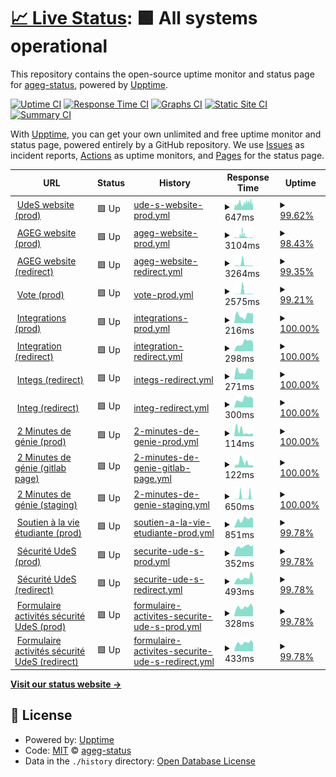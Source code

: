 # [📈 Live Status](https://ageg-status.github.io): <!--live status--> **🟩 All systems operational**

This repository contains the open-source uptime monitor and status page for [ageg-status](https://ageg-status.github.io), powered by [Upptime](https://github.com/upptime/upptime).

[![Uptime CI](https://github.com/ageg-status/ageg-status.github.io/workflows/Uptime%20CI/badge.svg)](https://github.com/ageg-status/ageg-status.github.io/actions?query=workflow%3A%22Uptime+CI%22)
[![Response Time CI](https://github.com/ageg-status/ageg-status.github.io/workflows/Response%20Time%20CI/badge.svg)](https://github.com/ageg-status/ageg-status.github.io/actions?query=workflow%3A%22Response+Time+CI%22)
[![Graphs CI](https://github.com/ageg-status/ageg-status.github.io/workflows/Graphs%20CI/badge.svg)](https://github.com/ageg-status/ageg-status.github.io/actions?query=workflow%3A%22Graphs+CI%22)
[![Static Site CI](https://github.com/ageg-status/ageg-status.github.io/workflows/Static%20Site%20CI/badge.svg)](https://github.com/ageg-status/ageg-status.github.io/actions?query=workflow%3A%22Static+Site+CI%22)
[![Summary CI](https://github.com/ageg-status/ageg-status.github.io/workflows/Summary%20CI/badge.svg)](https://github.com/ageg-status/ageg-status.github.io/actions?query=workflow%3A%22Summary+CI%22)

With [Upptime](https://upptime.js.org), you can get your own unlimited and free uptime monitor and status page, powered entirely by a GitHub repository. We use [Issues](https://github.com/ageg-status/ageg-status.github.io/issues) as incident reports, [Actions](https://github.com/ageg-status/ageg-status.github.io/actions) as uptime monitors, and [Pages](https://ageg-status.github.io) for the status page.

<!--start: status pages-->
<!-- This summary is generated by Upptime (https://github.com/upptime/upptime) -->
<!-- Do not edit this manually, your changes will be overwritten -->
<!-- prettier-ignore -->
| URL | Status | History | Response Time | Uptime |
| --- | ------ | ------- | ------------- | ------ |
| <img alt="" src="https://www.usherbrooke.ca/favicon.ico" height="13"> [UdeS website (prod)](https://www.usherbrooke.ca/) | 🟩 Up | [ude-s-website-prod.yml](https://github.com/ageg-status/ageg-status.github.io/commits/HEAD/history/ude-s-website-prod.yml) | <details><summary><img alt="Response time graph" src="./graphs/ude-s-website-prod/response-time-week.png" height="20"> 647ms</summary><br><a href="https://ageg-status.github.io/history/ude-s-website-prod"><img alt="Response time 724" src="https://img.shields.io/endpoint?url=https%3A%2F%2Fraw.githubusercontent.com%2Fageg-status%2Fageg-status.github.io%2FHEAD%2Fapi%2Fude-s-website-prod%2Fresponse-time.json"></a><br><a href="https://ageg-status.github.io/history/ude-s-website-prod"><img alt="24-hour response time 363" src="https://img.shields.io/endpoint?url=https%3A%2F%2Fraw.githubusercontent.com%2Fageg-status%2Fageg-status.github.io%2FHEAD%2Fapi%2Fude-s-website-prod%2Fresponse-time-day.json"></a><br><a href="https://ageg-status.github.io/history/ude-s-website-prod"><img alt="7-day response time 647" src="https://img.shields.io/endpoint?url=https%3A%2F%2Fraw.githubusercontent.com%2Fageg-status%2Fageg-status.github.io%2FHEAD%2Fapi%2Fude-s-website-prod%2Fresponse-time-week.json"></a><br><a href="https://ageg-status.github.io/history/ude-s-website-prod"><img alt="30-day response time 765" src="https://img.shields.io/endpoint?url=https%3A%2F%2Fraw.githubusercontent.com%2Fageg-status%2Fageg-status.github.io%2FHEAD%2Fapi%2Fude-s-website-prod%2Fresponse-time-month.json"></a><br><a href="https://ageg-status.github.io/history/ude-s-website-prod"><img alt="1-year response time 724" src="https://img.shields.io/endpoint?url=https%3A%2F%2Fraw.githubusercontent.com%2Fageg-status%2Fageg-status.github.io%2FHEAD%2Fapi%2Fude-s-website-prod%2Fresponse-time-year.json"></a></details> | <details><summary><a href="https://ageg-status.github.io/history/ude-s-website-prod">99.62%</a></summary><a href="https://ageg-status.github.io/history/ude-s-website-prod"><img alt="All-time uptime 99.79%" src="https://img.shields.io/endpoint?url=https%3A%2F%2Fraw.githubusercontent.com%2Fageg-status%2Fageg-status.github.io%2FHEAD%2Fapi%2Fude-s-website-prod%2Fuptime.json"></a><br><a href="https://ageg-status.github.io/history/ude-s-website-prod"><img alt="24-hour uptime 100.00%" src="https://img.shields.io/endpoint?url=https%3A%2F%2Fraw.githubusercontent.com%2Fageg-status%2Fageg-status.github.io%2FHEAD%2Fapi%2Fude-s-website-prod%2Fuptime-day.json"></a><br><a href="https://ageg-status.github.io/history/ude-s-website-prod"><img alt="7-day uptime 99.62%" src="https://img.shields.io/endpoint?url=https%3A%2F%2Fraw.githubusercontent.com%2Fageg-status%2Fageg-status.github.io%2FHEAD%2Fapi%2Fude-s-website-prod%2Fuptime-week.json"></a><br><a href="https://ageg-status.github.io/history/ude-s-website-prod"><img alt="30-day uptime 99.60%" src="https://img.shields.io/endpoint?url=https%3A%2F%2Fraw.githubusercontent.com%2Fageg-status%2Fageg-status.github.io%2FHEAD%2Fapi%2Fude-s-website-prod%2Fuptime-month.json"></a><br><a href="https://ageg-status.github.io/history/ude-s-website-prod"><img alt="1-year uptime 99.79%" src="https://img.shields.io/endpoint?url=https%3A%2F%2Fraw.githubusercontent.com%2Fageg-status%2Fageg-status.github.io%2FHEAD%2Fapi%2Fude-s-website-prod%2Fuptime-year.json"></a></details>
| <img alt="" src="https://www.ageg.ca/wp-content/uploads/2019/06/cropped-59079205_1502880046509656_7925612428161712128_n-192x192.png" height="13"> [AGEG website (prod)](https://www.ageg.ca/) | 🟩 Up | [ageg-website-prod.yml](https://github.com/ageg-status/ageg-status.github.io/commits/HEAD/history/ageg-website-prod.yml) | <details><summary><img alt="Response time graph" src="./graphs/ageg-website-prod/response-time-week.png" height="20"> 3104ms</summary><br><a href="https://ageg-status.github.io/history/ageg-website-prod"><img alt="Response time 1161" src="https://img.shields.io/endpoint?url=https%3A%2F%2Fraw.githubusercontent.com%2Fageg-status%2Fageg-status.github.io%2FHEAD%2Fapi%2Fageg-website-prod%2Fresponse-time.json"></a><br><a href="https://ageg-status.github.io/history/ageg-website-prod"><img alt="24-hour response time 1913" src="https://img.shields.io/endpoint?url=https%3A%2F%2Fraw.githubusercontent.com%2Fageg-status%2Fageg-status.github.io%2FHEAD%2Fapi%2Fageg-website-prod%2Fresponse-time-day.json"></a><br><a href="https://ageg-status.github.io/history/ageg-website-prod"><img alt="7-day response time 3104" src="https://img.shields.io/endpoint?url=https%3A%2F%2Fraw.githubusercontent.com%2Fageg-status%2Fageg-status.github.io%2FHEAD%2Fapi%2Fageg-website-prod%2Fresponse-time-week.json"></a><br><a href="https://ageg-status.github.io/history/ageg-website-prod"><img alt="30-day response time 1686" src="https://img.shields.io/endpoint?url=https%3A%2F%2Fraw.githubusercontent.com%2Fageg-status%2Fageg-status.github.io%2FHEAD%2Fapi%2Fageg-website-prod%2Fresponse-time-month.json"></a><br><a href="https://ageg-status.github.io/history/ageg-website-prod"><img alt="1-year response time 1161" src="https://img.shields.io/endpoint?url=https%3A%2F%2Fraw.githubusercontent.com%2Fageg-status%2Fageg-status.github.io%2FHEAD%2Fapi%2Fageg-website-prod%2Fresponse-time-year.json"></a></details> | <details><summary><a href="https://ageg-status.github.io/history/ageg-website-prod">98.43%</a></summary><a href="https://ageg-status.github.io/history/ageg-website-prod"><img alt="All-time uptime 99.73%" src="https://img.shields.io/endpoint?url=https%3A%2F%2Fraw.githubusercontent.com%2Fageg-status%2Fageg-status.github.io%2FHEAD%2Fapi%2Fageg-website-prod%2Fuptime.json"></a><br><a href="https://ageg-status.github.io/history/ageg-website-prod"><img alt="24-hour uptime 98.86%" src="https://img.shields.io/endpoint?url=https%3A%2F%2Fraw.githubusercontent.com%2Fageg-status%2Fageg-status.github.io%2FHEAD%2Fapi%2Fageg-website-prod%2Fuptime-day.json"></a><br><a href="https://ageg-status.github.io/history/ageg-website-prod"><img alt="7-day uptime 98.43%" src="https://img.shields.io/endpoint?url=https%3A%2F%2Fraw.githubusercontent.com%2Fageg-status%2Fageg-status.github.io%2FHEAD%2Fapi%2Fageg-website-prod%2Fuptime-week.json"></a><br><a href="https://ageg-status.github.io/history/ageg-website-prod"><img alt="30-day uptime 99.43%" src="https://img.shields.io/endpoint?url=https%3A%2F%2Fraw.githubusercontent.com%2Fageg-status%2Fageg-status.github.io%2FHEAD%2Fapi%2Fageg-website-prod%2Fuptime-month.json"></a><br><a href="https://ageg-status.github.io/history/ageg-website-prod"><img alt="1-year uptime 99.73%" src="https://img.shields.io/endpoint?url=https%3A%2F%2Fraw.githubusercontent.com%2Fageg-status%2Fageg-status.github.io%2FHEAD%2Fapi%2Fageg-website-prod%2Fuptime-year.json"></a></details>
| <img alt="" src="https://www.ageg.ca/wp-content/uploads/2019/06/cropped-59079205_1502880046509656_7925612428161712128_n-192x192.png" height="13"> [AGEG website (redirect)](https://ageg.ca/) | 🟩 Up | [ageg-website-redirect.yml](https://github.com/ageg-status/ageg-status.github.io/commits/HEAD/history/ageg-website-redirect.yml) | <details><summary><img alt="Response time graph" src="./graphs/ageg-website-redirect/response-time-week.png" height="20"> 3264ms</summary><br><a href="https://ageg-status.github.io/history/ageg-website-redirect"><img alt="Response time 1287" src="https://img.shields.io/endpoint?url=https%3A%2F%2Fraw.githubusercontent.com%2Fageg-status%2Fageg-status.github.io%2FHEAD%2Fapi%2Fageg-website-redirect%2Fresponse-time.json"></a><br><a href="https://ageg-status.github.io/history/ageg-website-redirect"><img alt="24-hour response time 1379" src="https://img.shields.io/endpoint?url=https%3A%2F%2Fraw.githubusercontent.com%2Fageg-status%2Fageg-status.github.io%2FHEAD%2Fapi%2Fageg-website-redirect%2Fresponse-time-day.json"></a><br><a href="https://ageg-status.github.io/history/ageg-website-redirect"><img alt="7-day response time 3264" src="https://img.shields.io/endpoint?url=https%3A%2F%2Fraw.githubusercontent.com%2Fageg-status%2Fageg-status.github.io%2FHEAD%2Fapi%2Fageg-website-redirect%2Fresponse-time-week.json"></a><br><a href="https://ageg-status.github.io/history/ageg-website-redirect"><img alt="30-day response time 1773" src="https://img.shields.io/endpoint?url=https%3A%2F%2Fraw.githubusercontent.com%2Fageg-status%2Fageg-status.github.io%2FHEAD%2Fapi%2Fageg-website-redirect%2Fresponse-time-month.json"></a><br><a href="https://ageg-status.github.io/history/ageg-website-redirect"><img alt="1-year response time 1287" src="https://img.shields.io/endpoint?url=https%3A%2F%2Fraw.githubusercontent.com%2Fageg-status%2Fageg-status.github.io%2FHEAD%2Fapi%2Fageg-website-redirect%2Fresponse-time-year.json"></a></details> | <details><summary><a href="https://ageg-status.github.io/history/ageg-website-redirect">99.35%</a></summary><a href="https://ageg-status.github.io/history/ageg-website-redirect"><img alt="All-time uptime 99.87%" src="https://img.shields.io/endpoint?url=https%3A%2F%2Fraw.githubusercontent.com%2Fageg-status%2Fageg-status.github.io%2FHEAD%2Fapi%2Fageg-website-redirect%2Fuptime.json"></a><br><a href="https://ageg-status.github.io/history/ageg-website-redirect"><img alt="24-hour uptime 100.00%" src="https://img.shields.io/endpoint?url=https%3A%2F%2Fraw.githubusercontent.com%2Fageg-status%2Fageg-status.github.io%2FHEAD%2Fapi%2Fageg-website-redirect%2Fuptime-day.json"></a><br><a href="https://ageg-status.github.io/history/ageg-website-redirect"><img alt="7-day uptime 99.35%" src="https://img.shields.io/endpoint?url=https%3A%2F%2Fraw.githubusercontent.com%2Fageg-status%2Fageg-status.github.io%2FHEAD%2Fapi%2Fageg-website-redirect%2Fuptime-week.json"></a><br><a href="https://ageg-status.github.io/history/ageg-website-redirect"><img alt="30-day uptime 99.85%" src="https://img.shields.io/endpoint?url=https%3A%2F%2Fraw.githubusercontent.com%2Fageg-status%2Fageg-status.github.io%2FHEAD%2Fapi%2Fageg-website-redirect%2Fuptime-month.json"></a><br><a href="https://ageg-status.github.io/history/ageg-website-redirect"><img alt="1-year uptime 99.87%" src="https://img.shields.io/endpoint?url=https%3A%2F%2Fraw.githubusercontent.com%2Fageg-status%2Fageg-status.github.io%2FHEAD%2Fapi%2Fageg-website-redirect%2Fuptime-year.json"></a></details>
| <img alt="" src="https://vote.ageg.ca/tmp/assets/c35a266c/favicon.ico" height="13"> [Vote (prod)](https://vote.ageg.ca/) | 🟩 Up | [vote-prod.yml](https://github.com/ageg-status/ageg-status.github.io/commits/HEAD/history/vote-prod.yml) | <details><summary><img alt="Response time graph" src="./graphs/vote-prod/response-time-week.png" height="20"> 2575ms</summary><br><a href="https://ageg-status.github.io/history/vote-prod"><img alt="Response time 796" src="https://img.shields.io/endpoint?url=https%3A%2F%2Fraw.githubusercontent.com%2Fageg-status%2Fageg-status.github.io%2FHEAD%2Fapi%2Fvote-prod%2Fresponse-time.json"></a><br><a href="https://ageg-status.github.io/history/vote-prod"><img alt="24-hour response time 232" src="https://img.shields.io/endpoint?url=https%3A%2F%2Fraw.githubusercontent.com%2Fageg-status%2Fageg-status.github.io%2FHEAD%2Fapi%2Fvote-prod%2Fresponse-time-day.json"></a><br><a href="https://ageg-status.github.io/history/vote-prod"><img alt="7-day response time 2575" src="https://img.shields.io/endpoint?url=https%3A%2F%2Fraw.githubusercontent.com%2Fageg-status%2Fageg-status.github.io%2FHEAD%2Fapi%2Fvote-prod%2Fresponse-time-week.json"></a><br><a href="https://ageg-status.github.io/history/vote-prod"><img alt="30-day response time 1123" src="https://img.shields.io/endpoint?url=https%3A%2F%2Fraw.githubusercontent.com%2Fageg-status%2Fageg-status.github.io%2FHEAD%2Fapi%2Fvote-prod%2Fresponse-time-month.json"></a><br><a href="https://ageg-status.github.io/history/vote-prod"><img alt="1-year response time 796" src="https://img.shields.io/endpoint?url=https%3A%2F%2Fraw.githubusercontent.com%2Fageg-status%2Fageg-status.github.io%2FHEAD%2Fapi%2Fvote-prod%2Fresponse-time-year.json"></a></details> | <details><summary><a href="https://ageg-status.github.io/history/vote-prod">99.21%</a></summary><a href="https://ageg-status.github.io/history/vote-prod"><img alt="All-time uptime 99.89%" src="https://img.shields.io/endpoint?url=https%3A%2F%2Fraw.githubusercontent.com%2Fageg-status%2Fageg-status.github.io%2FHEAD%2Fapi%2Fvote-prod%2Fuptime.json"></a><br><a href="https://ageg-status.github.io/history/vote-prod"><img alt="24-hour uptime 100.00%" src="https://img.shields.io/endpoint?url=https%3A%2F%2Fraw.githubusercontent.com%2Fageg-status%2Fageg-status.github.io%2FHEAD%2Fapi%2Fvote-prod%2Fuptime-day.json"></a><br><a href="https://ageg-status.github.io/history/vote-prod"><img alt="7-day uptime 99.21%" src="https://img.shields.io/endpoint?url=https%3A%2F%2Fraw.githubusercontent.com%2Fageg-status%2Fageg-status.github.io%2FHEAD%2Fapi%2Fvote-prod%2Fuptime-week.json"></a><br><a href="https://ageg-status.github.io/history/vote-prod"><img alt="30-day uptime 99.82%" src="https://img.shields.io/endpoint?url=https%3A%2F%2Fraw.githubusercontent.com%2Fageg-status%2Fageg-status.github.io%2FHEAD%2Fapi%2Fvote-prod%2Fuptime-month.json"></a><br><a href="https://ageg-status.github.io/history/vote-prod"><img alt="1-year uptime 99.89%" src="https://img.shields.io/endpoint?url=https%3A%2F%2Fraw.githubusercontent.com%2Fageg-status%2Fageg-status.github.io%2FHEAD%2Fapi%2Fvote-prod%2Fuptime-year.json"></a></details>
| <img alt="" src="https://integrations.ageg.ca/favicon.ico" height="13"> [Integrations (prod)](https://integrations.ageg.ca/) | 🟩 Up | [integrations-prod.yml](https://github.com/ageg-status/ageg-status.github.io/commits/HEAD/history/integrations-prod.yml) | <details><summary><img alt="Response time graph" src="./graphs/integrations-prod/response-time-week.png" height="20"> 216ms</summary><br><a href="https://ageg-status.github.io/history/integrations-prod"><img alt="Response time 263" src="https://img.shields.io/endpoint?url=https%3A%2F%2Fraw.githubusercontent.com%2Fageg-status%2Fageg-status.github.io%2FHEAD%2Fapi%2Fintegrations-prod%2Fresponse-time.json"></a><br><a href="https://ageg-status.github.io/history/integrations-prod"><img alt="24-hour response time 103" src="https://img.shields.io/endpoint?url=https%3A%2F%2Fraw.githubusercontent.com%2Fageg-status%2Fageg-status.github.io%2FHEAD%2Fapi%2Fintegrations-prod%2Fresponse-time-day.json"></a><br><a href="https://ageg-status.github.io/history/integrations-prod"><img alt="7-day response time 216" src="https://img.shields.io/endpoint?url=https%3A%2F%2Fraw.githubusercontent.com%2Fageg-status%2Fageg-status.github.io%2FHEAD%2Fapi%2Fintegrations-prod%2Fresponse-time-week.json"></a><br><a href="https://ageg-status.github.io/history/integrations-prod"><img alt="30-day response time 233" src="https://img.shields.io/endpoint?url=https%3A%2F%2Fraw.githubusercontent.com%2Fageg-status%2Fageg-status.github.io%2FHEAD%2Fapi%2Fintegrations-prod%2Fresponse-time-month.json"></a><br><a href="https://ageg-status.github.io/history/integrations-prod"><img alt="1-year response time 263" src="https://img.shields.io/endpoint?url=https%3A%2F%2Fraw.githubusercontent.com%2Fageg-status%2Fageg-status.github.io%2FHEAD%2Fapi%2Fintegrations-prod%2Fresponse-time-year.json"></a></details> | <details><summary><a href="https://ageg-status.github.io/history/integrations-prod">100.00%</a></summary><a href="https://ageg-status.github.io/history/integrations-prod"><img alt="All-time uptime 100.00%" src="https://img.shields.io/endpoint?url=https%3A%2F%2Fraw.githubusercontent.com%2Fageg-status%2Fageg-status.github.io%2FHEAD%2Fapi%2Fintegrations-prod%2Fuptime.json"></a><br><a href="https://ageg-status.github.io/history/integrations-prod"><img alt="24-hour uptime 100.00%" src="https://img.shields.io/endpoint?url=https%3A%2F%2Fraw.githubusercontent.com%2Fageg-status%2Fageg-status.github.io%2FHEAD%2Fapi%2Fintegrations-prod%2Fuptime-day.json"></a><br><a href="https://ageg-status.github.io/history/integrations-prod"><img alt="7-day uptime 100.00%" src="https://img.shields.io/endpoint?url=https%3A%2F%2Fraw.githubusercontent.com%2Fageg-status%2Fageg-status.github.io%2FHEAD%2Fapi%2Fintegrations-prod%2Fuptime-week.json"></a><br><a href="https://ageg-status.github.io/history/integrations-prod"><img alt="30-day uptime 100.00%" src="https://img.shields.io/endpoint?url=https%3A%2F%2Fraw.githubusercontent.com%2Fageg-status%2Fageg-status.github.io%2FHEAD%2Fapi%2Fintegrations-prod%2Fuptime-month.json"></a><br><a href="https://ageg-status.github.io/history/integrations-prod"><img alt="1-year uptime 100.00%" src="https://img.shields.io/endpoint?url=https%3A%2F%2Fraw.githubusercontent.com%2Fageg-status%2Fageg-status.github.io%2FHEAD%2Fapi%2Fintegrations-prod%2Fuptime-year.json"></a></details>
| <img alt="" src="https://integration.ageg.ca/favicon.ico" height="13"> [Integration (redirect)](https://integration.ageg.ca/) | 🟩 Up | [integration-redirect.yml](https://github.com/ageg-status/ageg-status.github.io/commits/HEAD/history/integration-redirect.yml) | <details><summary><img alt="Response time graph" src="./graphs/integration-redirect/response-time-week.png" height="20"> 298ms</summary><br><a href="https://ageg-status.github.io/history/integration-redirect"><img alt="Response time 261" src="https://img.shields.io/endpoint?url=https%3A%2F%2Fraw.githubusercontent.com%2Fageg-status%2Fageg-status.github.io%2FHEAD%2Fapi%2Fintegration-redirect%2Fresponse-time.json"></a><br><a href="https://ageg-status.github.io/history/integration-redirect"><img alt="24-hour response time 355" src="https://img.shields.io/endpoint?url=https%3A%2F%2Fraw.githubusercontent.com%2Fageg-status%2Fageg-status.github.io%2FHEAD%2Fapi%2Fintegration-redirect%2Fresponse-time-day.json"></a><br><a href="https://ageg-status.github.io/history/integration-redirect"><img alt="7-day response time 298" src="https://img.shields.io/endpoint?url=https%3A%2F%2Fraw.githubusercontent.com%2Fageg-status%2Fageg-status.github.io%2FHEAD%2Fapi%2Fintegration-redirect%2Fresponse-time-week.json"></a><br><a href="https://ageg-status.github.io/history/integration-redirect"><img alt="30-day response time 226" src="https://img.shields.io/endpoint?url=https%3A%2F%2Fraw.githubusercontent.com%2Fageg-status%2Fageg-status.github.io%2FHEAD%2Fapi%2Fintegration-redirect%2Fresponse-time-month.json"></a><br><a href="https://ageg-status.github.io/history/integration-redirect"><img alt="1-year response time 261" src="https://img.shields.io/endpoint?url=https%3A%2F%2Fraw.githubusercontent.com%2Fageg-status%2Fageg-status.github.io%2FHEAD%2Fapi%2Fintegration-redirect%2Fresponse-time-year.json"></a></details> | <details><summary><a href="https://ageg-status.github.io/history/integration-redirect">100.00%</a></summary><a href="https://ageg-status.github.io/history/integration-redirect"><img alt="All-time uptime 100.00%" src="https://img.shields.io/endpoint?url=https%3A%2F%2Fraw.githubusercontent.com%2Fageg-status%2Fageg-status.github.io%2FHEAD%2Fapi%2Fintegration-redirect%2Fuptime.json"></a><br><a href="https://ageg-status.github.io/history/integration-redirect"><img alt="24-hour uptime 100.00%" src="https://img.shields.io/endpoint?url=https%3A%2F%2Fraw.githubusercontent.com%2Fageg-status%2Fageg-status.github.io%2FHEAD%2Fapi%2Fintegration-redirect%2Fuptime-day.json"></a><br><a href="https://ageg-status.github.io/history/integration-redirect"><img alt="7-day uptime 100.00%" src="https://img.shields.io/endpoint?url=https%3A%2F%2Fraw.githubusercontent.com%2Fageg-status%2Fageg-status.github.io%2FHEAD%2Fapi%2Fintegration-redirect%2Fuptime-week.json"></a><br><a href="https://ageg-status.github.io/history/integration-redirect"><img alt="30-day uptime 100.00%" src="https://img.shields.io/endpoint?url=https%3A%2F%2Fraw.githubusercontent.com%2Fageg-status%2Fageg-status.github.io%2FHEAD%2Fapi%2Fintegration-redirect%2Fuptime-month.json"></a><br><a href="https://ageg-status.github.io/history/integration-redirect"><img alt="1-year uptime 100.00%" src="https://img.shields.io/endpoint?url=https%3A%2F%2Fraw.githubusercontent.com%2Fageg-status%2Fageg-status.github.io%2FHEAD%2Fapi%2Fintegration-redirect%2Fuptime-year.json"></a></details>
| <img alt="" src="https://integs.ageg.ca/favicon.ico" height="13"> [Integs (redirect)](https://integs.ageg.ca/) | 🟩 Up | [integs-redirect.yml](https://github.com/ageg-status/ageg-status.github.io/commits/HEAD/history/integs-redirect.yml) | <details><summary><img alt="Response time graph" src="./graphs/integs-redirect/response-time-week.png" height="20"> 271ms</summary><br><a href="https://ageg-status.github.io/history/integs-redirect"><img alt="Response time 291" src="https://img.shields.io/endpoint?url=https%3A%2F%2Fraw.githubusercontent.com%2Fageg-status%2Fageg-status.github.io%2FHEAD%2Fapi%2Fintegs-redirect%2Fresponse-time.json"></a><br><a href="https://ageg-status.github.io/history/integs-redirect"><img alt="24-hour response time 387" src="https://img.shields.io/endpoint?url=https%3A%2F%2Fraw.githubusercontent.com%2Fageg-status%2Fageg-status.github.io%2FHEAD%2Fapi%2Fintegs-redirect%2Fresponse-time-day.json"></a><br><a href="https://ageg-status.github.io/history/integs-redirect"><img alt="7-day response time 271" src="https://img.shields.io/endpoint?url=https%3A%2F%2Fraw.githubusercontent.com%2Fageg-status%2Fageg-status.github.io%2FHEAD%2Fapi%2Fintegs-redirect%2Fresponse-time-week.json"></a><br><a href="https://ageg-status.github.io/history/integs-redirect"><img alt="30-day response time 240" src="https://img.shields.io/endpoint?url=https%3A%2F%2Fraw.githubusercontent.com%2Fageg-status%2Fageg-status.github.io%2FHEAD%2Fapi%2Fintegs-redirect%2Fresponse-time-month.json"></a><br><a href="https://ageg-status.github.io/history/integs-redirect"><img alt="1-year response time 291" src="https://img.shields.io/endpoint?url=https%3A%2F%2Fraw.githubusercontent.com%2Fageg-status%2Fageg-status.github.io%2FHEAD%2Fapi%2Fintegs-redirect%2Fresponse-time-year.json"></a></details> | <details><summary><a href="https://ageg-status.github.io/history/integs-redirect">100.00%</a></summary><a href="https://ageg-status.github.io/history/integs-redirect"><img alt="All-time uptime 100.00%" src="https://img.shields.io/endpoint?url=https%3A%2F%2Fraw.githubusercontent.com%2Fageg-status%2Fageg-status.github.io%2FHEAD%2Fapi%2Fintegs-redirect%2Fuptime.json"></a><br><a href="https://ageg-status.github.io/history/integs-redirect"><img alt="24-hour uptime 100.00%" src="https://img.shields.io/endpoint?url=https%3A%2F%2Fraw.githubusercontent.com%2Fageg-status%2Fageg-status.github.io%2FHEAD%2Fapi%2Fintegs-redirect%2Fuptime-day.json"></a><br><a href="https://ageg-status.github.io/history/integs-redirect"><img alt="7-day uptime 100.00%" src="https://img.shields.io/endpoint?url=https%3A%2F%2Fraw.githubusercontent.com%2Fageg-status%2Fageg-status.github.io%2FHEAD%2Fapi%2Fintegs-redirect%2Fuptime-week.json"></a><br><a href="https://ageg-status.github.io/history/integs-redirect"><img alt="30-day uptime 100.00%" src="https://img.shields.io/endpoint?url=https%3A%2F%2Fraw.githubusercontent.com%2Fageg-status%2Fageg-status.github.io%2FHEAD%2Fapi%2Fintegs-redirect%2Fuptime-month.json"></a><br><a href="https://ageg-status.github.io/history/integs-redirect"><img alt="1-year uptime 100.00%" src="https://img.shields.io/endpoint?url=https%3A%2F%2Fraw.githubusercontent.com%2Fageg-status%2Fageg-status.github.io%2FHEAD%2Fapi%2Fintegs-redirect%2Fuptime-year.json"></a></details>
| <img alt="" src="https://integ.ageg.ca/favicon.ico" height="13"> [Integ (redirect)](https://integ.ageg.ca/) | 🟩 Up | [integ-redirect.yml](https://github.com/ageg-status/ageg-status.github.io/commits/HEAD/history/integ-redirect.yml) | <details><summary><img alt="Response time graph" src="./graphs/integ-redirect/response-time-week.png" height="20"> 300ms</summary><br><a href="https://ageg-status.github.io/history/integ-redirect"><img alt="Response time 310" src="https://img.shields.io/endpoint?url=https%3A%2F%2Fraw.githubusercontent.com%2Fageg-status%2Fageg-status.github.io%2FHEAD%2Fapi%2Finteg-redirect%2Fresponse-time.json"></a><br><a href="https://ageg-status.github.io/history/integ-redirect"><img alt="24-hour response time 398" src="https://img.shields.io/endpoint?url=https%3A%2F%2Fraw.githubusercontent.com%2Fageg-status%2Fageg-status.github.io%2FHEAD%2Fapi%2Finteg-redirect%2Fresponse-time-day.json"></a><br><a href="https://ageg-status.github.io/history/integ-redirect"><img alt="7-day response time 300" src="https://img.shields.io/endpoint?url=https%3A%2F%2Fraw.githubusercontent.com%2Fageg-status%2Fageg-status.github.io%2FHEAD%2Fapi%2Finteg-redirect%2Fresponse-time-week.json"></a><br><a href="https://ageg-status.github.io/history/integ-redirect"><img alt="30-day response time 232" src="https://img.shields.io/endpoint?url=https%3A%2F%2Fraw.githubusercontent.com%2Fageg-status%2Fageg-status.github.io%2FHEAD%2Fapi%2Finteg-redirect%2Fresponse-time-month.json"></a><br><a href="https://ageg-status.github.io/history/integ-redirect"><img alt="1-year response time 310" src="https://img.shields.io/endpoint?url=https%3A%2F%2Fraw.githubusercontent.com%2Fageg-status%2Fageg-status.github.io%2FHEAD%2Fapi%2Finteg-redirect%2Fresponse-time-year.json"></a></details> | <details><summary><a href="https://ageg-status.github.io/history/integ-redirect">100.00%</a></summary><a href="https://ageg-status.github.io/history/integ-redirect"><img alt="All-time uptime 100.00%" src="https://img.shields.io/endpoint?url=https%3A%2F%2Fraw.githubusercontent.com%2Fageg-status%2Fageg-status.github.io%2FHEAD%2Fapi%2Finteg-redirect%2Fuptime.json"></a><br><a href="https://ageg-status.github.io/history/integ-redirect"><img alt="24-hour uptime 100.00%" src="https://img.shields.io/endpoint?url=https%3A%2F%2Fraw.githubusercontent.com%2Fageg-status%2Fageg-status.github.io%2FHEAD%2Fapi%2Finteg-redirect%2Fuptime-day.json"></a><br><a href="https://ageg-status.github.io/history/integ-redirect"><img alt="7-day uptime 100.00%" src="https://img.shields.io/endpoint?url=https%3A%2F%2Fraw.githubusercontent.com%2Fageg-status%2Fageg-status.github.io%2FHEAD%2Fapi%2Finteg-redirect%2Fuptime-week.json"></a><br><a href="https://ageg-status.github.io/history/integ-redirect"><img alt="30-day uptime 100.00%" src="https://img.shields.io/endpoint?url=https%3A%2F%2Fraw.githubusercontent.com%2Fageg-status%2Fageg-status.github.io%2FHEAD%2Fapi%2Finteg-redirect%2Fuptime-month.json"></a><br><a href="https://ageg-status.github.io/history/integ-redirect"><img alt="1-year uptime 100.00%" src="https://img.shields.io/endpoint?url=https%3A%2F%2Fraw.githubusercontent.com%2Fageg-status%2Fageg-status.github.io%2FHEAD%2Fapi%2Finteg-redirect%2Fuptime-year.json"></a></details>
| <img alt="" src="https://2mdg.ageg.ca/images/logo-2mg.png" height="13"> [2 Minutes de génie (prod)](https://2mdg.ageg.ca/) | 🟩 Up | [2-minutes-de-genie-prod.yml](https://github.com/ageg-status/ageg-status.github.io/commits/HEAD/history/2-minutes-de-genie-prod.yml) | <details><summary><img alt="Response time graph" src="./graphs/2-minutes-de-genie-prod/response-time-week.png" height="20"> 114ms</summary><br><a href="https://ageg-status.github.io/history/2-minutes-de-genie-prod"><img alt="Response time 310" src="https://img.shields.io/endpoint?url=https%3A%2F%2Fraw.githubusercontent.com%2Fageg-status%2Fageg-status.github.io%2FHEAD%2Fapi%2F2-minutes-de-genie-prod%2Fresponse-time.json"></a><br><a href="https://ageg-status.github.io/history/2-minutes-de-genie-prod"><img alt="24-hour response time 99" src="https://img.shields.io/endpoint?url=https%3A%2F%2Fraw.githubusercontent.com%2Fageg-status%2Fageg-status.github.io%2FHEAD%2Fapi%2F2-minutes-de-genie-prod%2Fresponse-time-day.json"></a><br><a href="https://ageg-status.github.io/history/2-minutes-de-genie-prod"><img alt="7-day response time 114" src="https://img.shields.io/endpoint?url=https%3A%2F%2Fraw.githubusercontent.com%2Fageg-status%2Fageg-status.github.io%2FHEAD%2Fapi%2F2-minutes-de-genie-prod%2Fresponse-time-week.json"></a><br><a href="https://ageg-status.github.io/history/2-minutes-de-genie-prod"><img alt="30-day response time 531" src="https://img.shields.io/endpoint?url=https%3A%2F%2Fraw.githubusercontent.com%2Fageg-status%2Fageg-status.github.io%2FHEAD%2Fapi%2F2-minutes-de-genie-prod%2Fresponse-time-month.json"></a><br><a href="https://ageg-status.github.io/history/2-minutes-de-genie-prod"><img alt="1-year response time 310" src="https://img.shields.io/endpoint?url=https%3A%2F%2Fraw.githubusercontent.com%2Fageg-status%2Fageg-status.github.io%2FHEAD%2Fapi%2F2-minutes-de-genie-prod%2Fresponse-time-year.json"></a></details> | <details><summary><a href="https://ageg-status.github.io/history/2-minutes-de-genie-prod">100.00%</a></summary><a href="https://ageg-status.github.io/history/2-minutes-de-genie-prod"><img alt="All-time uptime 99.85%" src="https://img.shields.io/endpoint?url=https%3A%2F%2Fraw.githubusercontent.com%2Fageg-status%2Fageg-status.github.io%2FHEAD%2Fapi%2F2-minutes-de-genie-prod%2Fuptime.json"></a><br><a href="https://ageg-status.github.io/history/2-minutes-de-genie-prod"><img alt="24-hour uptime 100.00%" src="https://img.shields.io/endpoint?url=https%3A%2F%2Fraw.githubusercontent.com%2Fageg-status%2Fageg-status.github.io%2FHEAD%2Fapi%2F2-minutes-de-genie-prod%2Fuptime-day.json"></a><br><a href="https://ageg-status.github.io/history/2-minutes-de-genie-prod"><img alt="7-day uptime 100.00%" src="https://img.shields.io/endpoint?url=https%3A%2F%2Fraw.githubusercontent.com%2Fageg-status%2Fageg-status.github.io%2FHEAD%2Fapi%2F2-minutes-de-genie-prod%2Fuptime-week.json"></a><br><a href="https://ageg-status.github.io/history/2-minutes-de-genie-prod"><img alt="30-day uptime 99.82%" src="https://img.shields.io/endpoint?url=https%3A%2F%2Fraw.githubusercontent.com%2Fageg-status%2Fageg-status.github.io%2FHEAD%2Fapi%2F2-minutes-de-genie-prod%2Fuptime-month.json"></a><br><a href="https://ageg-status.github.io/history/2-minutes-de-genie-prod"><img alt="1-year uptime 99.85%" src="https://img.shields.io/endpoint?url=https%3A%2F%2Fraw.githubusercontent.com%2Fageg-status%2Fageg-status.github.io%2FHEAD%2Fapi%2F2-minutes-de-genie-prod%2Fuptime-year.json"></a></details>
| <img alt="" src="https://about.gitlab.com/ico/favicon.ico" height="13"> [2 Minutes de génie (gitlab page)](https://2mdg.gitlab.io/) | 🟩 Up | [2-minutes-de-genie-gitlab-page.yml](https://github.com/ageg-status/ageg-status.github.io/commits/HEAD/history/2-minutes-de-genie-gitlab-page.yml) | <details><summary><img alt="Response time graph" src="./graphs/2-minutes-de-genie-gitlab-page/response-time-week.png" height="20"> 122ms</summary><br><a href="https://ageg-status.github.io/history/2-minutes-de-genie-gitlab-page"><img alt="Response time 618" src="https://img.shields.io/endpoint?url=https%3A%2F%2Fraw.githubusercontent.com%2Fageg-status%2Fageg-status.github.io%2FHEAD%2Fapi%2F2-minutes-de-genie-gitlab-page%2Fresponse-time.json"></a><br><a href="https://ageg-status.github.io/history/2-minutes-de-genie-gitlab-page"><img alt="24-hour response time 103" src="https://img.shields.io/endpoint?url=https%3A%2F%2Fraw.githubusercontent.com%2Fageg-status%2Fageg-status.github.io%2FHEAD%2Fapi%2F2-minutes-de-genie-gitlab-page%2Fresponse-time-day.json"></a><br><a href="https://ageg-status.github.io/history/2-minutes-de-genie-gitlab-page"><img alt="7-day response time 122" src="https://img.shields.io/endpoint?url=https%3A%2F%2Fraw.githubusercontent.com%2Fageg-status%2Fageg-status.github.io%2FHEAD%2Fapi%2F2-minutes-de-genie-gitlab-page%2Fresponse-time-week.json"></a><br><a href="https://ageg-status.github.io/history/2-minutes-de-genie-gitlab-page"><img alt="30-day response time 901" src="https://img.shields.io/endpoint?url=https%3A%2F%2Fraw.githubusercontent.com%2Fageg-status%2Fageg-status.github.io%2FHEAD%2Fapi%2F2-minutes-de-genie-gitlab-page%2Fresponse-time-month.json"></a><br><a href="https://ageg-status.github.io/history/2-minutes-de-genie-gitlab-page"><img alt="1-year response time 618" src="https://img.shields.io/endpoint?url=https%3A%2F%2Fraw.githubusercontent.com%2Fageg-status%2Fageg-status.github.io%2FHEAD%2Fapi%2F2-minutes-de-genie-gitlab-page%2Fresponse-time-year.json"></a></details> | <details><summary><a href="https://ageg-status.github.io/history/2-minutes-de-genie-gitlab-page">100.00%</a></summary><a href="https://ageg-status.github.io/history/2-minutes-de-genie-gitlab-page"><img alt="All-time uptime 99.75%" src="https://img.shields.io/endpoint?url=https%3A%2F%2Fraw.githubusercontent.com%2Fageg-status%2Fageg-status.github.io%2FHEAD%2Fapi%2F2-minutes-de-genie-gitlab-page%2Fuptime.json"></a><br><a href="https://ageg-status.github.io/history/2-minutes-de-genie-gitlab-page"><img alt="24-hour uptime 100.00%" src="https://img.shields.io/endpoint?url=https%3A%2F%2Fraw.githubusercontent.com%2Fageg-status%2Fageg-status.github.io%2FHEAD%2Fapi%2F2-minutes-de-genie-gitlab-page%2Fuptime-day.json"></a><br><a href="https://ageg-status.github.io/history/2-minutes-de-genie-gitlab-page"><img alt="7-day uptime 100.00%" src="https://img.shields.io/endpoint?url=https%3A%2F%2Fraw.githubusercontent.com%2Fageg-status%2Fageg-status.github.io%2FHEAD%2Fapi%2F2-minutes-de-genie-gitlab-page%2Fuptime-week.json"></a><br><a href="https://ageg-status.github.io/history/2-minutes-de-genie-gitlab-page"><img alt="30-day uptime 99.56%" src="https://img.shields.io/endpoint?url=https%3A%2F%2Fraw.githubusercontent.com%2Fageg-status%2Fageg-status.github.io%2FHEAD%2Fapi%2F2-minutes-de-genie-gitlab-page%2Fuptime-month.json"></a><br><a href="https://ageg-status.github.io/history/2-minutes-de-genie-gitlab-page"><img alt="1-year uptime 99.75%" src="https://img.shields.io/endpoint?url=https%3A%2F%2Fraw.githubusercontent.com%2Fageg-status%2Fageg-status.github.io%2FHEAD%2Fapi%2F2-minutes-de-genie-gitlab-page%2Fuptime-year.json"></a></details>
| <img alt="" src="https://about.gitlab.com/ico/favicon.ico" height="13"> [2 Minutes de génie (staging)](https://2mdgstaging.gitlab.io/) | 🟩 Up | [2-minutes-de-genie-staging.yml](https://github.com/ageg-status/ageg-status.github.io/commits/HEAD/history/2-minutes-de-genie-staging.yml) | <details><summary><img alt="Response time graph" src="./graphs/2-minutes-de-genie-staging/response-time-week.png" height="20"> 650ms</summary><br><a href="https://ageg-status.github.io/history/2-minutes-de-genie-staging"><img alt="Response time 546" src="https://img.shields.io/endpoint?url=https%3A%2F%2Fraw.githubusercontent.com%2Fageg-status%2Fageg-status.github.io%2FHEAD%2Fapi%2F2-minutes-de-genie-staging%2Fresponse-time.json"></a><br><a href="https://ageg-status.github.io/history/2-minutes-de-genie-staging"><img alt="24-hour response time 91" src="https://img.shields.io/endpoint?url=https%3A%2F%2Fraw.githubusercontent.com%2Fageg-status%2Fageg-status.github.io%2FHEAD%2Fapi%2F2-minutes-de-genie-staging%2Fresponse-time-day.json"></a><br><a href="https://ageg-status.github.io/history/2-minutes-de-genie-staging"><img alt="7-day response time 650" src="https://img.shields.io/endpoint?url=https%3A%2F%2Fraw.githubusercontent.com%2Fageg-status%2Fageg-status.github.io%2FHEAD%2Fapi%2F2-minutes-de-genie-staging%2Fresponse-time-week.json"></a><br><a href="https://ageg-status.github.io/history/2-minutes-de-genie-staging"><img alt="30-day response time 608" src="https://img.shields.io/endpoint?url=https%3A%2F%2Fraw.githubusercontent.com%2Fageg-status%2Fageg-status.github.io%2FHEAD%2Fapi%2F2-minutes-de-genie-staging%2Fresponse-time-month.json"></a><br><a href="https://ageg-status.github.io/history/2-minutes-de-genie-staging"><img alt="1-year response time 546" src="https://img.shields.io/endpoint?url=https%3A%2F%2Fraw.githubusercontent.com%2Fageg-status%2Fageg-status.github.io%2FHEAD%2Fapi%2F2-minutes-de-genie-staging%2Fresponse-time-year.json"></a></details> | <details><summary><a href="https://ageg-status.github.io/history/2-minutes-de-genie-staging">100.00%</a></summary><a href="https://ageg-status.github.io/history/2-minutes-de-genie-staging"><img alt="All-time uptime 99.81%" src="https://img.shields.io/endpoint?url=https%3A%2F%2Fraw.githubusercontent.com%2Fageg-status%2Fageg-status.github.io%2FHEAD%2Fapi%2F2-minutes-de-genie-staging%2Fuptime.json"></a><br><a href="https://ageg-status.github.io/history/2-minutes-de-genie-staging"><img alt="24-hour uptime 100.00%" src="https://img.shields.io/endpoint?url=https%3A%2F%2Fraw.githubusercontent.com%2Fageg-status%2Fageg-status.github.io%2FHEAD%2Fapi%2F2-minutes-de-genie-staging%2Fuptime-day.json"></a><br><a href="https://ageg-status.github.io/history/2-minutes-de-genie-staging"><img alt="7-day uptime 100.00%" src="https://img.shields.io/endpoint?url=https%3A%2F%2Fraw.githubusercontent.com%2Fageg-status%2Fageg-status.github.io%2FHEAD%2Fapi%2F2-minutes-de-genie-staging%2Fuptime-week.json"></a><br><a href="https://ageg-status.github.io/history/2-minutes-de-genie-staging"><img alt="30-day uptime 99.82%" src="https://img.shields.io/endpoint?url=https%3A%2F%2Fraw.githubusercontent.com%2Fageg-status%2Fageg-status.github.io%2FHEAD%2Fapi%2F2-minutes-de-genie-staging%2Fuptime-month.json"></a><br><a href="https://ageg-status.github.io/history/2-minutes-de-genie-staging"><img alt="1-year uptime 99.81%" src="https://img.shields.io/endpoint?url=https%3A%2F%2Fraw.githubusercontent.com%2Fageg-status%2Fageg-status.github.io%2FHEAD%2Fapi%2F2-minutes-de-genie-staging%2Fuptime-year.json"></a></details>
| <img alt="" src="https://favicons.githubusercontent.com/www.usherbrooke.ca" height="13"> [Soutien à la vie étudiante (prod)](https://www.usherbrooke.ca/etudiants/vie-etudiante/soutien-a-la-vie-etudiante) | 🟩 Up | [soutien-a-la-vie-etudiante-prod.yml](https://github.com/ageg-status/ageg-status.github.io/commits/HEAD/history/soutien-a-la-vie-etudiante-prod.yml) | <details><summary><img alt="Response time graph" src="./graphs/soutien-a-la-vie-etudiante-prod/response-time-week.png" height="20"> 851ms</summary><br><a href="https://ageg-status.github.io/history/soutien-a-la-vie-etudiante-prod"><img alt="Response time 717" src="https://img.shields.io/endpoint?url=https%3A%2F%2Fraw.githubusercontent.com%2Fageg-status%2Fageg-status.github.io%2FHEAD%2Fapi%2Fsoutien-a-la-vie-etudiante-prod%2Fresponse-time.json"></a><br><a href="https://ageg-status.github.io/history/soutien-a-la-vie-etudiante-prod"><img alt="24-hour response time 1252" src="https://img.shields.io/endpoint?url=https%3A%2F%2Fraw.githubusercontent.com%2Fageg-status%2Fageg-status.github.io%2FHEAD%2Fapi%2Fsoutien-a-la-vie-etudiante-prod%2Fresponse-time-day.json"></a><br><a href="https://ageg-status.github.io/history/soutien-a-la-vie-etudiante-prod"><img alt="7-day response time 851" src="https://img.shields.io/endpoint?url=https%3A%2F%2Fraw.githubusercontent.com%2Fageg-status%2Fageg-status.github.io%2FHEAD%2Fapi%2Fsoutien-a-la-vie-etudiante-prod%2Fresponse-time-week.json"></a><br><a href="https://ageg-status.github.io/history/soutien-a-la-vie-etudiante-prod"><img alt="30-day response time 663" src="https://img.shields.io/endpoint?url=https%3A%2F%2Fraw.githubusercontent.com%2Fageg-status%2Fageg-status.github.io%2FHEAD%2Fapi%2Fsoutien-a-la-vie-etudiante-prod%2Fresponse-time-month.json"></a><br><a href="https://ageg-status.github.io/history/soutien-a-la-vie-etudiante-prod"><img alt="1-year response time 717" src="https://img.shields.io/endpoint?url=https%3A%2F%2Fraw.githubusercontent.com%2Fageg-status%2Fageg-status.github.io%2FHEAD%2Fapi%2Fsoutien-a-la-vie-etudiante-prod%2Fresponse-time-year.json"></a></details> | <details><summary><a href="https://ageg-status.github.io/history/soutien-a-la-vie-etudiante-prod">99.78%</a></summary><a href="https://ageg-status.github.io/history/soutien-a-la-vie-etudiante-prod"><img alt="All-time uptime 99.83%" src="https://img.shields.io/endpoint?url=https%3A%2F%2Fraw.githubusercontent.com%2Fageg-status%2Fageg-status.github.io%2FHEAD%2Fapi%2Fsoutien-a-la-vie-etudiante-prod%2Fuptime.json"></a><br><a href="https://ageg-status.github.io/history/soutien-a-la-vie-etudiante-prod"><img alt="24-hour uptime 100.00%" src="https://img.shields.io/endpoint?url=https%3A%2F%2Fraw.githubusercontent.com%2Fageg-status%2Fageg-status.github.io%2FHEAD%2Fapi%2Fsoutien-a-la-vie-etudiante-prod%2Fuptime-day.json"></a><br><a href="https://ageg-status.github.io/history/soutien-a-la-vie-etudiante-prod"><img alt="7-day uptime 99.78%" src="https://img.shields.io/endpoint?url=https%3A%2F%2Fraw.githubusercontent.com%2Fageg-status%2Fageg-status.github.io%2FHEAD%2Fapi%2Fsoutien-a-la-vie-etudiante-prod%2Fuptime-week.json"></a><br><a href="https://ageg-status.github.io/history/soutien-a-la-vie-etudiante-prod"><img alt="30-day uptime 99.73%" src="https://img.shields.io/endpoint?url=https%3A%2F%2Fraw.githubusercontent.com%2Fageg-status%2Fageg-status.github.io%2FHEAD%2Fapi%2Fsoutien-a-la-vie-etudiante-prod%2Fuptime-month.json"></a><br><a href="https://ageg-status.github.io/history/soutien-a-la-vie-etudiante-prod"><img alt="1-year uptime 99.83%" src="https://img.shields.io/endpoint?url=https%3A%2F%2Fraw.githubusercontent.com%2Fageg-status%2Fageg-status.github.io%2FHEAD%2Fapi%2Fsoutien-a-la-vie-etudiante-prod%2Fuptime-year.json"></a></details>
| <img alt="" src="https://favicons.githubusercontent.com/www.usherbrooke.ca" height="13"> [Sécurité UdeS (prod)](https://www.usherbrooke.ca/smsp/securite) | 🟩 Up | [securite-ude-s-prod.yml](https://github.com/ageg-status/ageg-status.github.io/commits/HEAD/history/securite-ude-s-prod.yml) | <details><summary><img alt="Response time graph" src="./graphs/securite-ude-s-prod/response-time-week.png" height="20"> 352ms</summary><br><a href="https://ageg-status.github.io/history/securite-ude-s-prod"><img alt="Response time 274" src="https://img.shields.io/endpoint?url=https%3A%2F%2Fraw.githubusercontent.com%2Fageg-status%2Fageg-status.github.io%2FHEAD%2Fapi%2Fsecurite-ude-s-prod%2Fresponse-time.json"></a><br><a href="https://ageg-status.github.io/history/securite-ude-s-prod"><img alt="24-hour response time 568" src="https://img.shields.io/endpoint?url=https%3A%2F%2Fraw.githubusercontent.com%2Fageg-status%2Fageg-status.github.io%2FHEAD%2Fapi%2Fsecurite-ude-s-prod%2Fresponse-time-day.json"></a><br><a href="https://ageg-status.github.io/history/securite-ude-s-prod"><img alt="7-day response time 352" src="https://img.shields.io/endpoint?url=https%3A%2F%2Fraw.githubusercontent.com%2Fageg-status%2Fageg-status.github.io%2FHEAD%2Fapi%2Fsecurite-ude-s-prod%2Fresponse-time-week.json"></a><br><a href="https://ageg-status.github.io/history/securite-ude-s-prod"><img alt="30-day response time 274" src="https://img.shields.io/endpoint?url=https%3A%2F%2Fraw.githubusercontent.com%2Fageg-status%2Fageg-status.github.io%2FHEAD%2Fapi%2Fsecurite-ude-s-prod%2Fresponse-time-month.json"></a><br><a href="https://ageg-status.github.io/history/securite-ude-s-prod"><img alt="1-year response time 274" src="https://img.shields.io/endpoint?url=https%3A%2F%2Fraw.githubusercontent.com%2Fageg-status%2Fageg-status.github.io%2FHEAD%2Fapi%2Fsecurite-ude-s-prod%2Fresponse-time-year.json"></a></details> | <details><summary><a href="https://ageg-status.github.io/history/securite-ude-s-prod">99.78%</a></summary><a href="https://ageg-status.github.io/history/securite-ude-s-prod"><img alt="All-time uptime 99.83%" src="https://img.shields.io/endpoint?url=https%3A%2F%2Fraw.githubusercontent.com%2Fageg-status%2Fageg-status.github.io%2FHEAD%2Fapi%2Fsecurite-ude-s-prod%2Fuptime.json"></a><br><a href="https://ageg-status.github.io/history/securite-ude-s-prod"><img alt="24-hour uptime 100.00%" src="https://img.shields.io/endpoint?url=https%3A%2F%2Fraw.githubusercontent.com%2Fageg-status%2Fageg-status.github.io%2FHEAD%2Fapi%2Fsecurite-ude-s-prod%2Fuptime-day.json"></a><br><a href="https://ageg-status.github.io/history/securite-ude-s-prod"><img alt="7-day uptime 99.78%" src="https://img.shields.io/endpoint?url=https%3A%2F%2Fraw.githubusercontent.com%2Fageg-status%2Fageg-status.github.io%2FHEAD%2Fapi%2Fsecurite-ude-s-prod%2Fuptime-week.json"></a><br><a href="https://ageg-status.github.io/history/securite-ude-s-prod"><img alt="30-day uptime 99.73%" src="https://img.shields.io/endpoint?url=https%3A%2F%2Fraw.githubusercontent.com%2Fageg-status%2Fageg-status.github.io%2FHEAD%2Fapi%2Fsecurite-ude-s-prod%2Fuptime-month.json"></a><br><a href="https://ageg-status.github.io/history/securite-ude-s-prod"><img alt="1-year uptime 99.83%" src="https://img.shields.io/endpoint?url=https%3A%2F%2Fraw.githubusercontent.com%2Fageg-status%2Fageg-status.github.io%2FHEAD%2Fapi%2Fsecurite-ude-s-prod%2Fuptime-year.json"></a></details>
| <img alt="" src="https://favicons.githubusercontent.com/www.usherbrooke.ca" height="13"> [Sécurité UdeS (redirect)](https://www.usherbrooke.ca/immeubles/la-securite/) | 🟩 Up | [securite-ude-s-redirect.yml](https://github.com/ageg-status/ageg-status.github.io/commits/HEAD/history/securite-ude-s-redirect.yml) | <details><summary><img alt="Response time graph" src="./graphs/securite-ude-s-redirect/response-time-week.png" height="20"> 493ms</summary><br><a href="https://ageg-status.github.io/history/securite-ude-s-redirect"><img alt="Response time 337" src="https://img.shields.io/endpoint?url=https%3A%2F%2Fraw.githubusercontent.com%2Fageg-status%2Fageg-status.github.io%2FHEAD%2Fapi%2Fsecurite-ude-s-redirect%2Fresponse-time.json"></a><br><a href="https://ageg-status.github.io/history/securite-ude-s-redirect"><img alt="24-hour response time 583" src="https://img.shields.io/endpoint?url=https%3A%2F%2Fraw.githubusercontent.com%2Fageg-status%2Fageg-status.github.io%2FHEAD%2Fapi%2Fsecurite-ude-s-redirect%2Fresponse-time-day.json"></a><br><a href="https://ageg-status.github.io/history/securite-ude-s-redirect"><img alt="7-day response time 493" src="https://img.shields.io/endpoint?url=https%3A%2F%2Fraw.githubusercontent.com%2Fageg-status%2Fageg-status.github.io%2FHEAD%2Fapi%2Fsecurite-ude-s-redirect%2Fresponse-time-week.json"></a><br><a href="https://ageg-status.github.io/history/securite-ude-s-redirect"><img alt="30-day response time 369" src="https://img.shields.io/endpoint?url=https%3A%2F%2Fraw.githubusercontent.com%2Fageg-status%2Fageg-status.github.io%2FHEAD%2Fapi%2Fsecurite-ude-s-redirect%2Fresponse-time-month.json"></a><br><a href="https://ageg-status.github.io/history/securite-ude-s-redirect"><img alt="1-year response time 337" src="https://img.shields.io/endpoint?url=https%3A%2F%2Fraw.githubusercontent.com%2Fageg-status%2Fageg-status.github.io%2FHEAD%2Fapi%2Fsecurite-ude-s-redirect%2Fresponse-time-year.json"></a></details> | <details><summary><a href="https://ageg-status.github.io/history/securite-ude-s-redirect">99.78%</a></summary><a href="https://ageg-status.github.io/history/securite-ude-s-redirect"><img alt="All-time uptime 99.75%" src="https://img.shields.io/endpoint?url=https%3A%2F%2Fraw.githubusercontent.com%2Fageg-status%2Fageg-status.github.io%2FHEAD%2Fapi%2Fsecurite-ude-s-redirect%2Fuptime.json"></a><br><a href="https://ageg-status.github.io/history/securite-ude-s-redirect"><img alt="24-hour uptime 100.00%" src="https://img.shields.io/endpoint?url=https%3A%2F%2Fraw.githubusercontent.com%2Fageg-status%2Fageg-status.github.io%2FHEAD%2Fapi%2Fsecurite-ude-s-redirect%2Fuptime-day.json"></a><br><a href="https://ageg-status.github.io/history/securite-ude-s-redirect"><img alt="7-day uptime 99.78%" src="https://img.shields.io/endpoint?url=https%3A%2F%2Fraw.githubusercontent.com%2Fageg-status%2Fageg-status.github.io%2FHEAD%2Fapi%2Fsecurite-ude-s-redirect%2Fuptime-week.json"></a><br><a href="https://ageg-status.github.io/history/securite-ude-s-redirect"><img alt="30-day uptime 99.73%" src="https://img.shields.io/endpoint?url=https%3A%2F%2Fraw.githubusercontent.com%2Fageg-status%2Fageg-status.github.io%2FHEAD%2Fapi%2Fsecurite-ude-s-redirect%2Fuptime-month.json"></a><br><a href="https://ageg-status.github.io/history/securite-ude-s-redirect"><img alt="1-year uptime 99.75%" src="https://img.shields.io/endpoint?url=https%3A%2F%2Fraw.githubusercontent.com%2Fageg-status%2Fageg-status.github.io%2FHEAD%2Fapi%2Fsecurite-ude-s-redirect%2Fuptime-year.json"></a></details>
| <img alt="" src="https://favicons.githubusercontent.com/www.usherbrooke.ca" height="13"> [Formulaire activités sécurité UdeS (prod)](https://www.usherbrooke.ca/smsp/service-a-la-clientele/activites-sur-les-campus) | 🟩 Up | [formulaire-activites-securite-ude-s-prod.yml](https://github.com/ageg-status/ageg-status.github.io/commits/HEAD/history/formulaire-activites-securite-ude-s-prod.yml) | <details><summary><img alt="Response time graph" src="./graphs/formulaire-activites-securite-ude-s-prod/response-time-week.png" height="20"> 328ms</summary><br><a href="https://ageg-status.github.io/history/formulaire-activites-securite-ude-s-prod"><img alt="Response time 224" src="https://img.shields.io/endpoint?url=https%3A%2F%2Fraw.githubusercontent.com%2Fageg-status%2Fageg-status.github.io%2FHEAD%2Fapi%2Fformulaire-activites-securite-ude-s-prod%2Fresponse-time.json"></a><br><a href="https://ageg-status.github.io/history/formulaire-activites-securite-ude-s-prod"><img alt="24-hour response time 609" src="https://img.shields.io/endpoint?url=https%3A%2F%2Fraw.githubusercontent.com%2Fageg-status%2Fageg-status.github.io%2FHEAD%2Fapi%2Fformulaire-activites-securite-ude-s-prod%2Fresponse-time-day.json"></a><br><a href="https://ageg-status.github.io/history/formulaire-activites-securite-ude-s-prod"><img alt="7-day response time 328" src="https://img.shields.io/endpoint?url=https%3A%2F%2Fraw.githubusercontent.com%2Fageg-status%2Fageg-status.github.io%2FHEAD%2Fapi%2Fformulaire-activites-securite-ude-s-prod%2Fresponse-time-week.json"></a><br><a href="https://ageg-status.github.io/history/formulaire-activites-securite-ude-s-prod"><img alt="30-day response time 260" src="https://img.shields.io/endpoint?url=https%3A%2F%2Fraw.githubusercontent.com%2Fageg-status%2Fageg-status.github.io%2FHEAD%2Fapi%2Fformulaire-activites-securite-ude-s-prod%2Fresponse-time-month.json"></a><br><a href="https://ageg-status.github.io/history/formulaire-activites-securite-ude-s-prod"><img alt="1-year response time 224" src="https://img.shields.io/endpoint?url=https%3A%2F%2Fraw.githubusercontent.com%2Fageg-status%2Fageg-status.github.io%2FHEAD%2Fapi%2Fformulaire-activites-securite-ude-s-prod%2Fresponse-time-year.json"></a></details> | <details><summary><a href="https://ageg-status.github.io/history/formulaire-activites-securite-ude-s-prod">99.78%</a></summary><a href="https://ageg-status.github.io/history/formulaire-activites-securite-ude-s-prod"><img alt="All-time uptime 99.83%" src="https://img.shields.io/endpoint?url=https%3A%2F%2Fraw.githubusercontent.com%2Fageg-status%2Fageg-status.github.io%2FHEAD%2Fapi%2Fformulaire-activites-securite-ude-s-prod%2Fuptime.json"></a><br><a href="https://ageg-status.github.io/history/formulaire-activites-securite-ude-s-prod"><img alt="24-hour uptime 100.00%" src="https://img.shields.io/endpoint?url=https%3A%2F%2Fraw.githubusercontent.com%2Fageg-status%2Fageg-status.github.io%2FHEAD%2Fapi%2Fformulaire-activites-securite-ude-s-prod%2Fuptime-day.json"></a><br><a href="https://ageg-status.github.io/history/formulaire-activites-securite-ude-s-prod"><img alt="7-day uptime 99.78%" src="https://img.shields.io/endpoint?url=https%3A%2F%2Fraw.githubusercontent.com%2Fageg-status%2Fageg-status.github.io%2FHEAD%2Fapi%2Fformulaire-activites-securite-ude-s-prod%2Fuptime-week.json"></a><br><a href="https://ageg-status.github.io/history/formulaire-activites-securite-ude-s-prod"><img alt="30-day uptime 99.73%" src="https://img.shields.io/endpoint?url=https%3A%2F%2Fraw.githubusercontent.com%2Fageg-status%2Fageg-status.github.io%2FHEAD%2Fapi%2Fformulaire-activites-securite-ude-s-prod%2Fuptime-month.json"></a><br><a href="https://ageg-status.github.io/history/formulaire-activites-securite-ude-s-prod"><img alt="1-year uptime 99.83%" src="https://img.shields.io/endpoint?url=https%3A%2F%2Fraw.githubusercontent.com%2Fageg-status%2Fageg-status.github.io%2FHEAD%2Fapi%2Fformulaire-activites-securite-ude-s-prod%2Fuptime-year.json"></a></details>
| <img alt="" src="https://favicons.githubusercontent.com/www.usherbrooke.ca" height="13"> [Formulaire activités sécurité UdeS (redirect)](https://www.usherbrooke.ca/immeubles/la-securite/formulaires/) | 🟩 Up | [formulaire-activites-securite-ude-s-redirect.yml](https://github.com/ageg-status/ageg-status.github.io/commits/HEAD/history/formulaire-activites-securite-ude-s-redirect.yml) | <details><summary><img alt="Response time graph" src="./graphs/formulaire-activites-securite-ude-s-redirect/response-time-week.png" height="20"> 433ms</summary><br><a href="https://ageg-status.github.io/history/formulaire-activites-securite-ude-s-redirect"><img alt="Response time 338" src="https://img.shields.io/endpoint?url=https%3A%2F%2Fraw.githubusercontent.com%2Fageg-status%2Fageg-status.github.io%2FHEAD%2Fapi%2Fformulaire-activites-securite-ude-s-redirect%2Fresponse-time.json"></a><br><a href="https://ageg-status.github.io/history/formulaire-activites-securite-ude-s-redirect"><img alt="24-hour response time 671" src="https://img.shields.io/endpoint?url=https%3A%2F%2Fraw.githubusercontent.com%2Fageg-status%2Fageg-status.github.io%2FHEAD%2Fapi%2Fformulaire-activites-securite-ude-s-redirect%2Fresponse-time-day.json"></a><br><a href="https://ageg-status.github.io/history/formulaire-activites-securite-ude-s-redirect"><img alt="7-day response time 433" src="https://img.shields.io/endpoint?url=https%3A%2F%2Fraw.githubusercontent.com%2Fageg-status%2Fageg-status.github.io%2FHEAD%2Fapi%2Fformulaire-activites-securite-ude-s-redirect%2Fresponse-time-week.json"></a><br><a href="https://ageg-status.github.io/history/formulaire-activites-securite-ude-s-redirect"><img alt="30-day response time 363" src="https://img.shields.io/endpoint?url=https%3A%2F%2Fraw.githubusercontent.com%2Fageg-status%2Fageg-status.github.io%2FHEAD%2Fapi%2Fformulaire-activites-securite-ude-s-redirect%2Fresponse-time-month.json"></a><br><a href="https://ageg-status.github.io/history/formulaire-activites-securite-ude-s-redirect"><img alt="1-year response time 338" src="https://img.shields.io/endpoint?url=https%3A%2F%2Fraw.githubusercontent.com%2Fageg-status%2Fageg-status.github.io%2FHEAD%2Fapi%2Fformulaire-activites-securite-ude-s-redirect%2Fresponse-time-year.json"></a></details> | <details><summary><a href="https://ageg-status.github.io/history/formulaire-activites-securite-ude-s-redirect">99.78%</a></summary><a href="https://ageg-status.github.io/history/formulaire-activites-securite-ude-s-redirect"><img alt="All-time uptime 99.75%" src="https://img.shields.io/endpoint?url=https%3A%2F%2Fraw.githubusercontent.com%2Fageg-status%2Fageg-status.github.io%2FHEAD%2Fapi%2Fformulaire-activites-securite-ude-s-redirect%2Fuptime.json"></a><br><a href="https://ageg-status.github.io/history/formulaire-activites-securite-ude-s-redirect"><img alt="24-hour uptime 100.00%" src="https://img.shields.io/endpoint?url=https%3A%2F%2Fraw.githubusercontent.com%2Fageg-status%2Fageg-status.github.io%2FHEAD%2Fapi%2Fformulaire-activites-securite-ude-s-redirect%2Fuptime-day.json"></a><br><a href="https://ageg-status.github.io/history/formulaire-activites-securite-ude-s-redirect"><img alt="7-day uptime 99.78%" src="https://img.shields.io/endpoint?url=https%3A%2F%2Fraw.githubusercontent.com%2Fageg-status%2Fageg-status.github.io%2FHEAD%2Fapi%2Fformulaire-activites-securite-ude-s-redirect%2Fuptime-week.json"></a><br><a href="https://ageg-status.github.io/history/formulaire-activites-securite-ude-s-redirect"><img alt="30-day uptime 99.73%" src="https://img.shields.io/endpoint?url=https%3A%2F%2Fraw.githubusercontent.com%2Fageg-status%2Fageg-status.github.io%2FHEAD%2Fapi%2Fformulaire-activites-securite-ude-s-redirect%2Fuptime-month.json"></a><br><a href="https://ageg-status.github.io/history/formulaire-activites-securite-ude-s-redirect"><img alt="1-year uptime 99.75%" src="https://img.shields.io/endpoint?url=https%3A%2F%2Fraw.githubusercontent.com%2Fageg-status%2Fageg-status.github.io%2FHEAD%2Fapi%2Fformulaire-activites-securite-ude-s-redirect%2Fuptime-year.json"></a></details>

<!--end: status pages-->

[**Visit our status website →**](https://ageg-status.github.io)

## 📄 License

- Powered by: [Upptime](https://github.com/upptime/upptime)
- Code: [MIT](./LICENSE) © [ageg-status](https://ageg-status.github.io)
- Data in the `./history` directory: [Open Database License](https://opendatacommons.org/licenses/odbl/1-0/)
